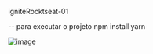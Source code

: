 igniteRocktseat-01





 -- para executar o projeto
npm install
yarn



![image](https://user-images.githubusercontent.com/51343240/155660114-018a3555-c73b-459a-81fe-15baa67e31ba.png)
